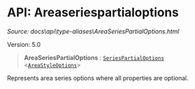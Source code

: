 # API: Areaseriespartialoptions

*Source: docs\api\type-aliases\AreaSeriesPartialOptions.html*

Version: 5.0

> **AreaSeriesPartialOptions** : [`SeriesPartialOptions`](SeriesPartialOptions.md) <[`AreaStyleOptions`](../interfaces/AreaStyleOptions.md)>

Represents area series options where all properties are optional.
